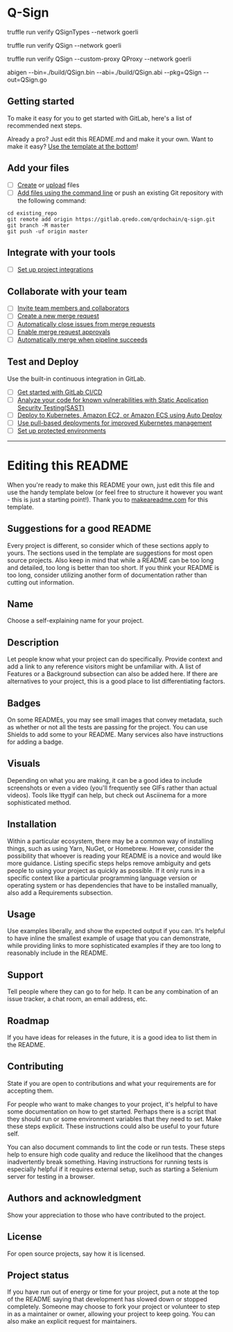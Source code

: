 # Q-Sign

truffle run verify QSignTypes --network goerli 

truffle run verify QSign --network goerli

truffle run verify QSign --custom-proxy QProxy --network goerli

abigen --bin=./build/QSign.bin --abi=./build/QSign.abi --pkg=QSign --out=QSign.go

## Getting started

To make it easy for you to get started with GitLab, here's a list of recommended
next steps.

Already a pro? Just edit this README.md and make it your own. Want to make it
easy? [Use the template at the bottom](#editing-this-readme)!

## Add your files

- [ ] [Create](https://docs.gitlab.com/ee/user/project/repository/web_editor.html#create-a-file)
      or
      [upload](https://docs.gitlab.com/ee/user/project/repository/web_editor.html#upload-a-file)
      files
- [ ] [Add files using the command line](https://docs.gitlab.com/ee/gitlab-basics/add-file.html#add-a-file-using-the-command-line)
      or push an existing Git repository with the following command:

```
cd existing_repo
git remote add origin https://gitlab.qredo.com/qrdochain/q-sign.git
git branch -M master
git push -uf origin master
```

## Integrate with your tools

- [ ] [Set up project integrations](https://gitlab.qredo.com/qrdochain/q-sign/-/settings/integrations)

## Collaborate with your team

- [ ] [Invite team members and collaborators](https://docs.gitlab.com/ee/user/project/members/)
- [ ] [Create a new merge request](https://docs.gitlab.com/ee/user/project/merge_requests/creating_merge_requests.html)
- [ ] [Automatically close issues from merge requests](https://docs.gitlab.com/ee/user/project/issues/managing_issues.html#closing-issues-automatically)
- [ ] [Enable merge request approvals](https://docs.gitlab.com/ee/user/project/merge_requests/approvals/)
- [ ] [Automatically merge when pipeline succeeds](https://docs.gitlab.com/ee/user/project/merge_requests/merge_when_pipeline_succeeds.html)

## Test and Deploy

Use the built-in continuous integration in GitLab.

- [ ] [Get started with GitLab CI/CD](https://docs.gitlab.com/ee/ci/quick_start/index.html)
- [ ] [Analyze your code for known vulnerabilities with Static Application Security Testing(SAST)](https://docs.gitlab.com/ee/user/application_security/sast/)
- [ ] [Deploy to Kubernetes, Amazon EC2, or Amazon ECS using Auto Deploy](https://docs.gitlab.com/ee/topics/autodevops/requirements.html)
- [ ] [Use pull-based deployments for improved Kubernetes management](https://docs.gitlab.com/ee/user/clusters/agent/)
- [ ] [Set up protected environments](https://docs.gitlab.com/ee/ci/environments/protected_environments.html)

---

# Editing this README

When you're ready to make this README your own, just edit this file and use the
handy template below (or feel free to structure it however you want - this is
just a starting point!). Thank you to
[makeareadme.com](https://www.makeareadme.com/) for this template.

## Suggestions for a good README

Every project is different, so consider which of these sections apply to yours.
The sections used in the template are suggestions for most open source projects.
Also keep in mind that while a README can be too long and detailed, too long is
better than too short. If you think your README is too long, consider utilizing
another form of documentation rather than cutting out information.

## Name

Choose a self-explaining name for your project.

## Description

Let people know what your project can do specifically. Provide context and add a
link to any reference visitors might be unfamiliar with. A list of Features or a
Background subsection can also be added here. If there are alternatives to your
project, this is a good place to list differentiating factors.

## Badges

On some READMEs, you may see small images that convey metadata, such as whether
or not all the tests are passing for the project. You can use Shields to add
some to your README. Many services also have instructions for adding a badge.

## Visuals

Depending on what you are making, it can be a good idea to include screenshots
or even a video (you'll frequently see GIFs rather than actual videos). Tools
like ttygif can help, but check out Asciinema for a more sophisticated method.

## Installation

Within a particular ecosystem, there may be a common way of installing things,
such as using Yarn, NuGet, or Homebrew. However, consider the possibility that
whoever is reading your README is a novice and would like more guidance. Listing
specific steps helps remove ambiguity and gets people to using your project as
quickly as possible. If it only runs in a specific context like a particular
programming language version or operating system or has dependencies that have
to be installed manually, also add a Requirements subsection.

## Usage

Use examples liberally, and show the expected output if you can. It's helpful to
have inline the smallest example of usage that you can demonstrate, while
providing links to more sophisticated examples if they are too long to
reasonably include in the README.

## Support

Tell people where they can go to for help. It can be any combination of an issue
tracker, a chat room, an email address, etc.

## Roadmap

If you have ideas for releases in the future, it is a good idea to list them in
the README.

## Contributing

State if you are open to contributions and what your requirements are for
accepting them.

For people who want to make changes to your project, it's helpful to have some
documentation on how to get started. Perhaps there is a script that they should
run or some environment variables that they need to set. Make these steps
explicit. These instructions could also be useful to your future self.

You can also document commands to lint the code or run tests. These steps help
to ensure high code quality and reduce the likelihood that the changes
inadvertently break something. Having instructions for running tests is
especially helpful if it requires external setup, such as starting a Selenium
server for testing in a browser.

## Authors and acknowledgment

Show your appreciation to those who have contributed to the project.

## License

For open source projects, say how it is licensed.

## Project status

If you have run out of energy or time for your project, put a note at the top of
the README saying that development has slowed down or stopped completely.
Someone may choose to fork your project or volunteer to step in as a maintainer
or owner, allowing your project to keep going. You can also make an explicit
request for maintainers.
